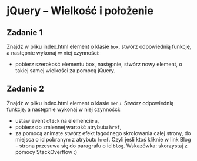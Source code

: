 # jQuery – Wielkość i położenie

## Zadanie 1
Znajdź w pliku index.html element o klasie ```box```, stwórz odpowiednią funkcję, a  następnie wykonaj w niej czynności:
* pobierz szerokość elementu box, następnie, stwórz nowy element, o takiej samej wielkości za pomocą jQuery.


## Zadanie 2
Znajdź w pliku index.html element o klasie ```menu```. Stwórz odpowiednią funkcję. a następnie wykonaj w niej czynności:
* ustaw event ```click``` na elemencie ```a```,
* pobierz do zmiennej wartość atrybutu ```href```,
* za pomocą animate stwórz efekt łagodnego skrolowania całej strony, do miejsca o id pobranym z atrybutu ```href```.
Czyli jeśli ktoś kliknie w link Blog - strona przesuwa się do paragrafu o id ```blog```.
Wskazówka: skorzystaj z pomocy StackOverflow :)
